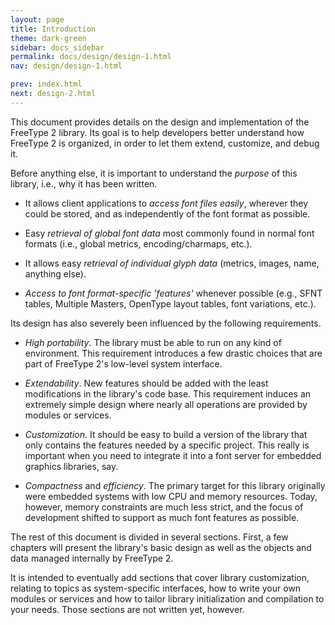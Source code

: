 ```yaml
---
layout: page
title: Introduction
theme: dark-green
sidebar: docs_sidebar
permalink: docs/design/design-1.html
nav: design/design-1.html

prev: index.html
next: design-2.html
---
```


This document provides details on the design and implementation of the
FreeType 2 library. Its goal is to help developers better understand how
FreeType 2 is organized, in order to let them extend, customize, and
debug it.

Before anything else, it is important to understand the *purpose* of
this library, i.e., why it has been written.

-   It allows client applications to *access font files easily*,
    wherever they could be stored, and as independently of the font
    format as possible.

-   Easy *retrieval of global font data* most commonly found in normal
    font formats (i.e., global metrics, encoding/charmaps, etc.).

-   It allows easy *retrieval of individual glyph data* (metrics,
    images, name, anything else).

-   *Access to font format-specific 'features'* whenever possible (e.g.,
    SFNT tables, Multiple Masters, OpenType layout tables, font
    variations, etc.).

Its design has also severely been influenced by the following
requirements.

-   *High portability*. The library must be able to run on any kind of
    environment. This requirement introduces a few drastic choices that
    are part of FreeType 2\'s low-level system interface.

-   *Extendability*. New features should be added with the least
    modifications in the library\'s code base. This requirement induces
    an extremely simple design where nearly all operations are provided
    by modules or services.

-   *Customization*. It should be easy to build a version of the library
    that only contains the features needed by a specific project. This
    really is important when you need to integrate it into a font server
    for embedded graphics libraries, say.

-   *Compactness* and *efficiency*. The primary target for this library
    originally were embedded systems with low CPU and memory resources.
    Today, however, memory constraints are much less strict, and the
    focus of development shifted to support as much font features as
    possible.

The rest of this document is divided in several sections. First, a few
chapters will present the library\'s basic design as well as the objects
and data managed internally by FreeType 2.

It is intended to eventually add sections that cover library
customization, relating to topics as system-specific interfaces, how to
write your own modules or services and how to tailor library
initialization and compilation to your needs. Those sections are not
written yet, however.
